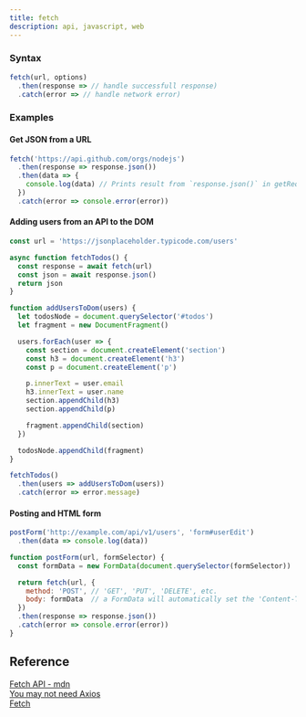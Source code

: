 ```yaml
---
title: fetch
description: api, javascript, web
---
```

### Syntax

```js
fetch(url, options)
  .then(response => // handle successfull response)
  .catch(error => // handle network error)
```

### Examples

#### Get JSON from a URL

```js
fetch('https://api.github.com/orgs/nodejs')
  .then(response => response.json())
  .then(data => {
    console.log(data) // Prints result from `response.json()` in getRequest
  })
  .catch(error => console.error(error))
```

#### Adding users from an API to the DOM

```js
const url = 'https://jsonplaceholder.typicode.com/users'

async function fetchTodos() {
  const response = await fetch(url)
  const json = await response.json()
  return json
}

function addUsersToDom(users) {
  let todosNode = document.querySelector('#todos')
  let fragment = new DocumentFragment()

  users.forEach(user => {
    const section = document.createElement('section')
    const h3 = document.createElement('h3')
    const p = document.createElement('p')

    p.innerText = user.email
    h3.innerText = user.name
    section.appendChild(h3)
    section.appendChild(p)

    fragment.appendChild(section)
  })

  todosNode.appendChild(fragment)
}

fetchTodos()
  .then(users => addUsersToDom(users))
  .catch(error => error.message)
```

#### Posting and HTML form

```js
postForm('http://example.com/api/v1/users', 'form#userEdit')
  .then(data => console.log(data))

function postForm(url, formSelector) {
  const formData = new FormData(document.querySelector(formSelector))

  return fetch(url, {
    method: 'POST', // 'GET', 'PUT', 'DELETE', etc.
    body: formData  // a FormData will automatically set the 'Content-Type'
  })
  .then(response => response.json())
  .catch(error => console.error(error))
}
```

## Reference

[Fetch API - mdn](https://developer.mozilla.org/en-US/docs/Web/API/Fetch_API)<br />
[You may not need Axios](https://danlevy.net/you-may-not-need-axios/)<br />
[Fetch](https://github.github.io/fetch/)<br />
